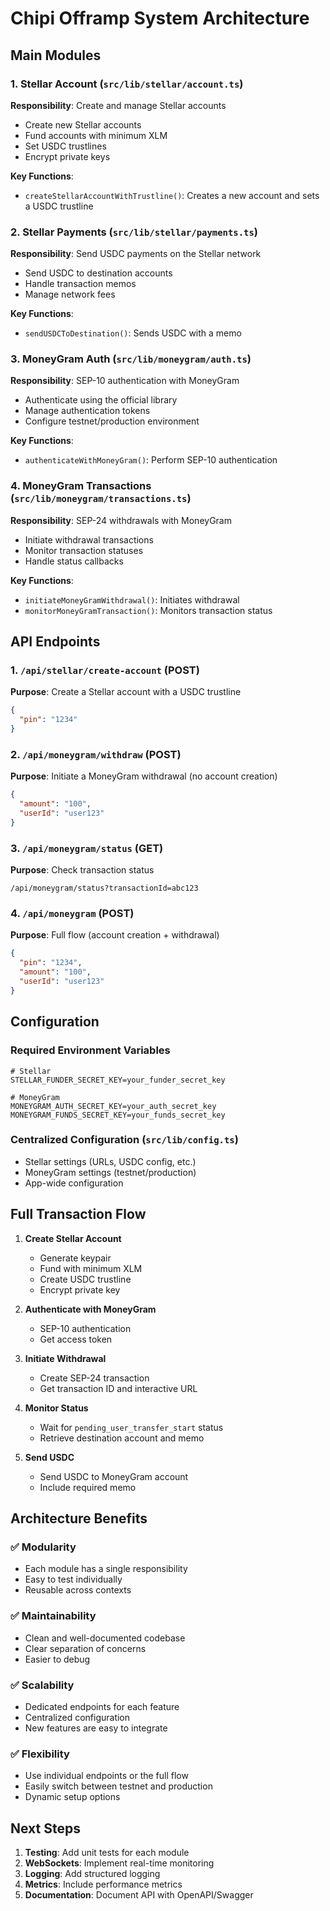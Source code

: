 # Chipi Offramp System Architecture

## Main Modules

### 1. Stellar Account (`src/lib/stellar/account.ts`)
**Responsibility**: Create and manage Stellar accounts
- Create new Stellar accounts
- Fund accounts with minimum XLM
- Set USDC trustlines
- Encrypt private keys

**Key Functions**:
- `createStellarAccountWithTrustline()`: Creates a new account and sets a USDC trustline

### 2. Stellar Payments (`src/lib/stellar/payments.ts`)
**Responsibility**: Send USDC payments on the Stellar network
- Send USDC to destination accounts
- Handle transaction memos
- Manage network fees

**Key Functions**:
- `sendUSDCToDestination()`: Sends USDC with a memo

### 3. MoneyGram Auth (`src/lib/moneygram/auth.ts`)
**Responsibility**: SEP-10 authentication with MoneyGram
- Authenticate using the official library
- Manage authentication tokens
- Configure testnet/production environment

**Key Functions**:
- `authenticateWithMoneyGram()`: Perform SEP-10 authentication

### 4. MoneyGram Transactions (`src/lib/moneygram/transactions.ts`)
**Responsibility**: SEP-24 withdrawals with MoneyGram
- Initiate withdrawal transactions
- Monitor transaction statuses
- Handle status callbacks

**Key Functions**:
- `initiateMoneyGramWithdrawal()`: Initiates withdrawal
- `monitorMoneyGramTransaction()`: Monitors transaction status

## API Endpoints

### 1. `/api/stellar/create-account` (POST)
**Purpose**: Create a Stellar account with a USDC trustline
```json
{
  "pin": "1234"
}
```

### 2. `/api/moneygram/withdraw` (POST)
**Purpose**: Initiate a MoneyGram withdrawal (no account creation)
```json
{
  "amount": "100",
  "userId": "user123"
}
```

### 3. `/api/moneygram/status` (GET)
**Purpose**: Check transaction status
```
/api/moneygram/status?transactionId=abc123
```

### 4. `/api/moneygram` (POST)
**Purpose**: Full flow (account creation + withdrawal)
```json
{
  "pin": "1234",
  "amount": "100",
  "userId": "user123"
}
```

## Configuration

### Required Environment Variables
```env
# Stellar
STELLAR_FUNDER_SECRET_KEY=your_funder_secret_key

# MoneyGram
MONEYGRAM_AUTH_SECRET_KEY=your_auth_secret_key
MONEYGRAM_FUNDS_SECRET_KEY=your_funds_secret_key
```

### Centralized Configuration (`src/lib/config.ts`)
- Stellar settings (URLs, USDC config, etc.)
- MoneyGram settings (testnet/production)
- App-wide configuration

## Full Transaction Flow

1. **Create Stellar Account**
   - Generate keypair
   - Fund with minimum XLM
   - Create USDC trustline
   - Encrypt private key

2. **Authenticate with MoneyGram**
   - SEP-10 authentication
   - Get access token

3. **Initiate Withdrawal**
   - Create SEP-24 transaction
   - Get transaction ID and interactive URL

4. **Monitor Status**
   - Wait for `pending_user_transfer_start` status
   - Retrieve destination account and memo

5. **Send USDC**
   - Send USDC to MoneyGram account
   - Include required memo

## Architecture Benefits

### ✅ Modularity
- Each module has a single responsibility
- Easy to test individually
- Reusable across contexts

### ✅ Maintainability
- Clean and well-documented codebase
- Clear separation of concerns
- Easier to debug

### ✅ Scalability
- Dedicated endpoints for each feature
- Centralized configuration
- New features are easy to integrate

### ✅ Flexibility
- Use individual endpoints or the full flow
- Easily switch between testnet and production
- Dynamic setup options

## Next Steps

1. **Testing**: Add unit tests for each module
2. **WebSockets**: Implement real-time monitoring
3. **Logging**: Add structured logging
4. **Metrics**: Include performance metrics
5. **Documentation**: Document API with OpenAPI/Swagger